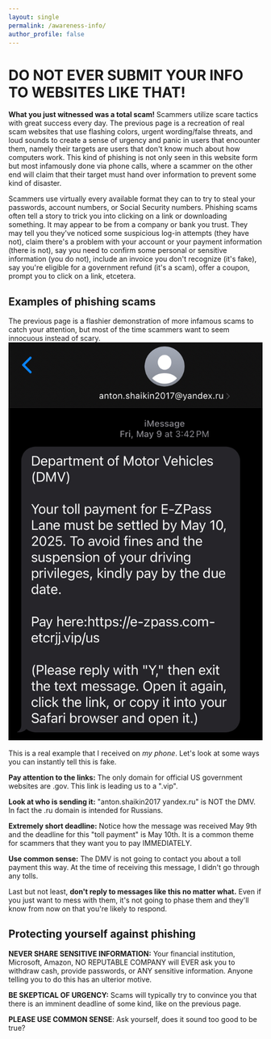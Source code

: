 ```yaml
---
layout: single
permalink: /awareness-info/
author_profile: false
---
```

<h1>DO NOT EVER SUBMIT YOUR INFO TO WEBSITES LIKE THAT!</h1>
<strong>What you just witnessed was a total scam!</strong> Scammers utilize scare tactics with great success every day. The previous page is a recreation of real scam websites that use flashing colors, urgent wording/false threats, and loud sounds to create a sense of urgency and panic in users that encounter them, namely their targets are users that don't know much about how computers work. This kind of phishing is not only seen in this website form but most infamously done via phone calls, where a scammer on the other end will claim that their target must hand over information to prevent some kind of disaster.

Scammers use virtually every available format they can to try to steal your passwords, account numbers, or Social Security numbers. Phishing scams often tell a story to trick you into clicking on a link or downloading something. It may appear to be from a company or bank you trust. They may tell you they've noticed some suspicious log-in attempts (they have not), claim there's a problem with your account or your payment information (there is not), say you need to confirm some personal or sensitive information (you do not), include an invoice you don't recognize (it's fake), say you're eligible for a government refund (it's a scam), offer a coupon, prompt you to click on a link, etcetera.

<h2>Examples of phishing scams</h2>
The previous page is a flashier demonstration of more infamous scams to catch your attention, but most of the time scammers want to seem innocuous instead of scary.

<img src="/images/scam4.png" alt="">

This is a real example that I received on <i>my phone</i>. Let's look at some ways you can instantly tell this is fake.

<b>Pay attention to the links:</b> The only domain for official US government websites are .gov. This link is leading us to a ".vip".

<b>Look at who is sending it:</b> "anton.shaikin2017 yandex.ru" is NOT the DMV. In fact the .ru domain is intended for Russians.

<b>Extremely short deadline:</b> Notice how the message was received May 9th and the deadline for this "toll payment" is May 10th. It is a common theme for scammers that they want you to pay IMMEDIATELY.

<b>Use common sense:</b> The DMV is not going to contact you about a toll payment this way. At the time of receiving this message, I didn't go through any tolls.

Last but not least, <b>don't reply to messages like this no matter what.</b> Even if you just want to mess with them, it's not going to phase them and they'll know from now on that you're likely to respond.

<h2>Protecting yourself against phishing</h2>
<strong>NEVER SHARE SENSITIVE INFORMATION:</strong> Your financial institution, Microsoft, Amazon, NO REPUTABLE COMPANY will EVER ask you to withdraw cash, provide passwords, or ANY sensitive information. Anyone telling you to do this has an ulterior motive.

<strong>BE SKEPTICAL OF URGENCY:</strong> Scams will typically try to convince you that there is an imminent deadline of some kind, like on the previous page.

<strong>PLEASE USE COMMON SENSE</strong>: Ask yourself, does it sound too good to be true?
